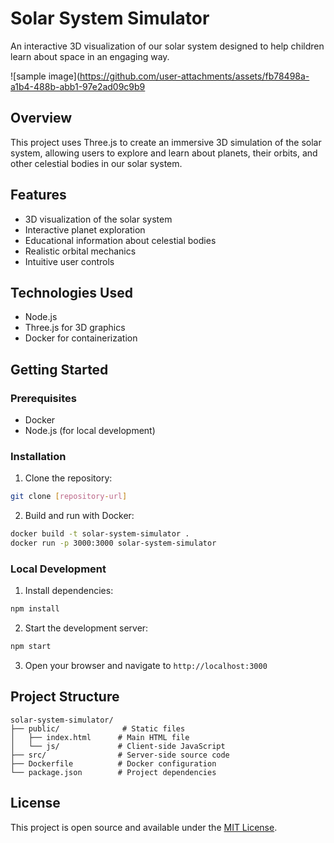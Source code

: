 # Solar System Simulator

An interactive 3D visualization of our solar system designed to help children learn about space in an engaging way.

![sample image](https://github.com/user-attachments/assets/fb78498a-a1b4-488b-abb1-97e2ad09c9b9

## Overview

This project uses Three.js to create an immersive 3D simulation of the solar system, allowing users to explore and learn about planets, their orbits, and other celestial bodies in our solar system.

## Features

- 3D visualization of the solar system
- Interactive planet exploration
- Educational information about celestial bodies
- Realistic orbital mechanics
- Intuitive user controls

## Technologies Used

- Node.js
- Three.js for 3D graphics
- Docker for containerization

## Getting Started

### Prerequisites

- Docker
- Node.js (for local development)

### Installation

1. Clone the repository:

```bash
git clone [repository-url]
```

2. Build and run with Docker:

```bash
docker build -t solar-system-simulator .
docker run -p 3000:3000 solar-system-simulator
```

### Local Development

1. Install dependencies:

```bash
npm install
```

2. Start the development server:

```bash
npm start
```

3. Open your browser and navigate to `http://localhost:3000`

## Project Structure

```
solar-system-simulator/
├── public/              # Static files
│   ├── index.html      # Main HTML file
│   └── js/             # Client-side JavaScript
├── src/                # Server-side source code
├── Dockerfile          # Docker configuration
└── package.json        # Project dependencies
```

## License

This project is open source and available under the [MIT License](LICENSE).
